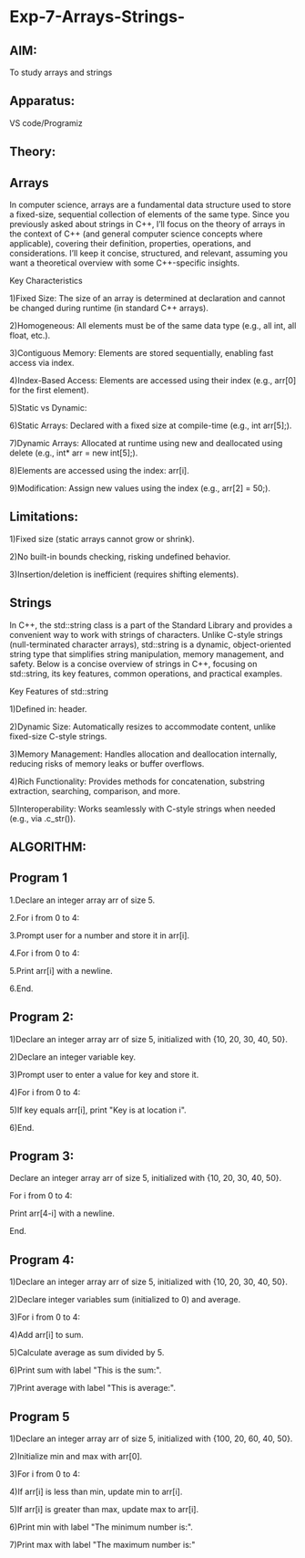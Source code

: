 # Exp-7-Arrays-Strings-

## AIM:
To study arrays and strings

## Apparatus:
VS code/Programiz

## Theory:

## Arrays

In computer science, arrays are a fundamental data structure used to store a fixed-size, sequential collection of elements of the same type. Since you previously asked about strings in C++, I’ll focus on the theory of arrays in the context of C++ (and general computer science concepts where applicable), covering their definition, properties, operations, and considerations. I’ll keep it concise, structured, and relevant, assuming you want a theoretical overview with some C++-specific insights.

Key Characteristics

1)Fixed Size: The size of an array is determined at declaration and cannot be changed during runtime (in standard C++ arrays).

2)Homogeneous: All elements must be of the same data type (e.g., all int, all float, etc.).

3)Contiguous Memory: Elements are stored sequentially, enabling fast access via index.

4)Index-Based Access: Elements are accessed using their index (e.g., arr[0] for the first element).

5)Static vs Dynamic:

6)Static Arrays: Declared with a fixed size at compile-time (e.g., int arr[5];).

7)Dynamic Arrays: Allocated at runtime using new and deallocated using delete (e.g., int* arr = new int[5];).

8)Elements are accessed using the index: arr[i].

9)Modification: Assign new values using the index (e.g., arr[2] = 50;).

## Limitations:

1)Fixed size (static arrays cannot grow or shrink).

2)No built-in bounds checking, risking undefined behavior.

3)Insertion/deletion is inefficient (requires shifting elements).

## Strings

In C++, the std::string class is a part of the Standard Library and provides a convenient way to work with strings of characters. Unlike C-style strings (null-terminated character arrays), std::string is a dynamic, object-oriented string type that simplifies string manipulation, memory management, and safety. Below is a concise overview of strings in C++, focusing on std::string, its key features, common operations, and practical examples.

Key Features of std::string

1)Defined in: <string> header.

2)Dynamic Size: Automatically resizes to accommodate content, unlike fixed-size C-style strings.

3)Memory Management: Handles allocation and deallocation internally, reducing risks of memory leaks or buffer overflows.

4)Rich Functionality: Provides methods for concatenation, substring extraction, searching, comparison, and more.

5)Interoperability: Works seamlessly with C-style strings when needed (e.g., via .c_str()).

## ALGORITHM:

## Program 1

1.Declare an integer array arr of size 5.

2.For i from 0 to 4:

3.Prompt user for a number and store it in arr[i].

4.For i from 0 to 4:

5.Print arr[i] with a newline.

6.End.

## Program 2:

1)Declare an integer array arr of size 5, initialized with {10, 20, 30, 40, 50}.

2)Declare an integer variable key.

3)Prompt user to enter a value for key and store it.

4)For i from 0 to 4:

5)If key equals arr[i], print "Key is at location i".

6)End.

## Program 3:

Declare an integer array arr of size 5, initialized with {10, 20, 30, 40, 50}.

For i from 0 to 4:

Print arr[4-i] with a newline.

End.

## Program 4:

1)Declare an integer array arr of size 5, initialized with {10, 20, 30, 40, 50}.

2)Declare integer variables sum (initialized to 0) and average.

3)For i from 0 to 4:

4)Add arr[i] to sum.

5)Calculate average as sum divided by 5.

6)Print sum with label "This is the sum:".

7)Print average with label "This is average:".

## Program 5

1)Declare an integer array arr of size 5, initialized with {100, 20, 60, 40, 50}.

2)Initialize min and max with arr[0].

3)For i from 0 to 4:

4)If arr[i] is less than min, update min to arr[i].

5)If arr[i] is greater than max, update max to arr[i].

6)Print min with label "The minimum number is:".

7)Print max with label "The maximum number is:"











